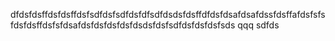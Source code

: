 dfdsfdsffdsfdsffdsfsdfdsfsdfdsfdfsdfdsdsfdsffdfdsfdsafdsafdssfdsffafdsfsfsfdsfdsffdsfsfdsafdsfdsfdsfdsfdsdsfdsfsdfdsfdsfdsfsds
qqq
sdfds

